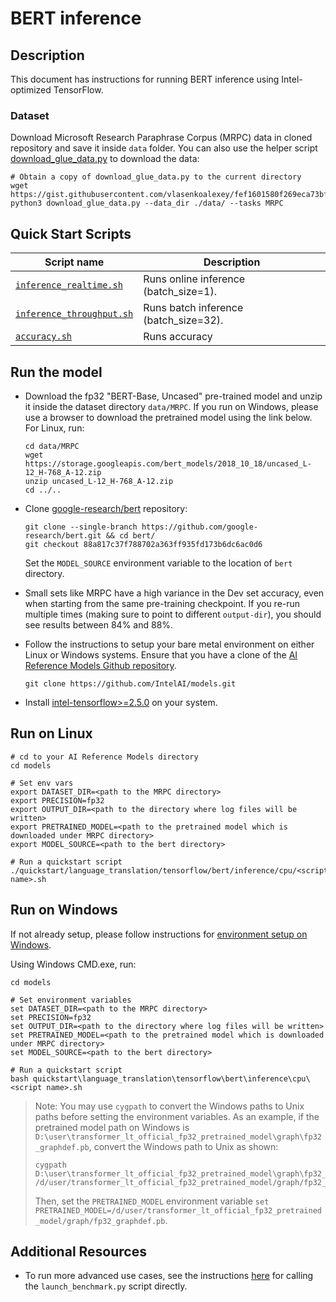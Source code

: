 <!--- 0. Title -->
# BERT inference

<!-- 10. Description -->
## Description

This document has instructions for running BERT inference using
Intel-optimized TensorFlow.

<!--- 30. Datasets -->
### Dataset
Download Microsoft Research Paraphrase Corpus (MRPC) data in cloned repository and save it inside `data` folder.
You can also use the helper script [download_glue_data.py](https://gist.github.com/vlasenkoalexey/fef1601580f269eca73bf26a198595f3) to download the data:

   ```
   # Obtain a copy of download_glue_data.py to the current directory
   wget https://gist.githubusercontent.com/vlasenkoalexey/fef1601580f269eca73bf26a198595f3/raw/db67cdf22eb5bd7efe376205e8a95028942e263d/download_glue_data.py
   python3 download_glue_data.py --data_dir ./data/ --tasks MRPC
   ```

<!--- 40. Quick Start Scripts -->
## Quick Start Scripts

| Script name | Description |
|-------------|-------------|
| [`inference_realtime.sh`](/quickstart/language_translation/tensorflow/bert/inference/cpu/inference_realtime.sh) | Runs online inference (batch_size=1). |
| [`inference_throughput.sh`](/quickstart/language_translation/tensorflow/bert/inference/cpu/inference_throughput.sh) | Runs batch inference (batch_size=32). |
| [`accuracy.sh`](/quickstart/language_translation/tensorflow/bert/inference/cpu/accuracy.sh) | Runs accuracy |


## Run the model
* Download the fp32 "BERT-Base, Uncased" pre-trained model and unzip it inside the dataset directory `data/MRPC`.
If you run on Windows, please use a browser to download the pretrained model using the link below. For Linux, run:

   ```
   cd data/MRPC
   wget https://storage.googleapis.com/bert_models/2018_10_18/uncased_L-12_H-768_A-12.zip
   unzip uncased_L-12_H-768_A-12.zip
   cd ../..
   ```

* Clone [google-research/bert](https://github.com/google-research/bert) repository:
   ```
   git clone --single-branch https://github.com/google-research/bert.git && cd bert/
   git checkout 88a817c37f788702a363ff935fd173b6dc6ac0d6
   ```
   Set the `MODEL_SOURCE` environment variable to the location of `bert` directory.

* Small sets like MRPC have a high variance in the Dev set accuracy, even when starting from the same pre-training checkpoint.
  If you re-run multiple times (making sure to point to different `output-dir`), you should see results between 84% and 88%.


* Follow the instructions to setup your bare metal environment on either Linux or Windows systems. Ensure that you have a clone of the [AI Reference Models Github repository](https://github.com/IntelAI/models).
  ```
  git clone https://github.com/IntelAI/models.git
  ```

* Install [intel-tensorflow>=2.5.0](https://pypi.org/project/intel-tensorflow/) on your system.


## Run on Linux
```
# cd to your AI Reference Models directory
cd models

# Set env vars
export DATASET_DIR=<path to the MRPC directory>
export PRECISION=fp32
export OUTPUT_DIR=<path to the directory where log files will be written>
export PRETRAINED_MODEL=<path to the pretrained model which is downloaded under MRPC directory>
export MODEL_SOURCE=<path to the bert directory>

# Run a quickstart script
./quickstart/language_translation/tensorflow/bert/inference/cpu/<script name>.sh
```

## Run on Windows
If not already setup, please follow instructions for [environment setup on Windows](/docs/general/Windows.md).

Using Windows CMD.exe, run:
```
cd models

# Set environment variables
set DATASET_DIR=<path to the MRPC directory>
set PRECISION=fp32
set OUTPUT_DIR=<path to the directory where log files will be written>
set PRETRAINED_MODEL=<path to the pretrained model which is downloaded under MRPC directory>
set MODEL_SOURCE=<path to the bert directory>

# Run a quickstart script
bash quickstart\language_translation\tensorflow\bert\inference\cpu\<script name>.sh
```

> Note: You may use `cygpath` to convert the Windows paths to Unix paths before setting the environment variables.
As an example, if the pretrained model path on Windows is `D:\user\transformer_lt_official_fp32_pretrained_model\graph\fp32_graphdef.pb`, convert the Windows path to Unix as shown:
> ```
> cygpath D:\user\transformer_lt_official_fp32_pretrained_model\graph\fp32_graphdef.pb
> /d/user/transformer_lt_official_fp32_pretrained_model/graph/fp32_graphdef.pb
>```
>Then, set the `PRETRAINED_MODEL` environment variable `set PRETRAINED_MODEL=/d/user/transformer_lt_official_fp32_pretrained_model/graph/fp32_graphdef.pb`.

## Additional Resources

* To run more advanced use cases, see the instructions [here](fp32/Advanced.md)
  for calling the `launch_benchmark.py` script directly.

